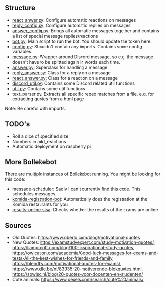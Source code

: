 ## Structure
- [react_anwer.py](react_anwer.py): Configure automatic reactions on messages
- [reply_config.py](reply_answer.py): Configure automatic replies on messages
- [answer_config.py](answer_config.py): Brings all automatic messages together and contains a list of special message replies/reactions
- [bot.py](bot.py): Main script to run the bot. You should update the token here.
- [config.py](config.py): Shouldn't contain any imports. Contains some config variables.
- [message.py](message.py): Wrapper around Discord message, so e.g. the message doesn't have to be splitted again in words each time.
- [answer.py](answer.py): Superclass for handling a message
- [reply_answer.py](reply_answer.py): Class for a reply on a message
- [react_answer.py](react_answer.py): Class for a reaction on a message
- [discord_util.py](discord_util.py): Contains some Discord related util functions
- [util.py](util.py): Contains some util functions
- [text_parser.py](text_parser.py): Extracts all specific regex matches from a file, e.g. for extracting quotes from a html page

Note: Be careful with imports. 

## TODO's
- Roll a dice of specified size
- Numbers in add_reactions
- Automatic deployment on raspberry pi

## More Bollekebot
There are multiple instances of Bollekebot running. You might be looking for this code:
- message-scheduler: Sadly I can't currently find this code. This schedules messages. 
- [komida-registration-bot](https://github.com/arnodeceuninck/komida-registration-bot): Automatically does the registration at the Komida restaurants for you
- [results-online-sisa](https://github.com/arnodeceuninck/results-online-sisa): Checks whether the results of the exams are online

## Sources
- Old Quotes: https://www.oberlo.com/blog/motivational-quotes
- New Quotes: https://examstudyexpert.com/study-motivation-quotes/, https://liamporritt.com/blog/100-inspirational-study-quotes, https://owlcation.com/academia/Good-luck-messages-for-exams-and-tests-All-the-best-wishes-for-friends-and-family, https://blendtw.com/motivational-quotes-for-exams/, https://www.elle.be/nl/83935-20-motiverende-blokquotes.html, https://sowiso.nl/blog/20-quotes-voor-docenten-en-studenten/
- Cute animals: https://www.pexels.com/search/cute%20animals/